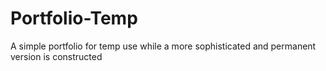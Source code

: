 # Portfolio-Temp
A simple portfolio for temp use while a more sophisticated and permanent version is constructed

